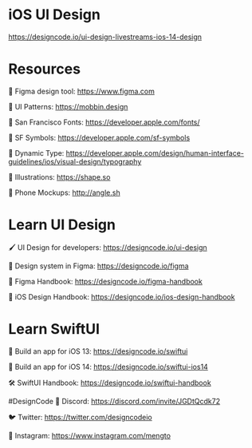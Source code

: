 # iOS UI Design
https://designcode.io/ui-design-livestreams-ios-14-design

# Resources
🎨 Figma design tool: https://www.figma.com

🌼 UI Patterns: https://mobbin.design

📱 San Francisco Fonts: https://developer.apple.com/fonts/

📱 SF Symbols: https://developer.apple.com/sf-symbols

📱 Dynamic Type: https://developer.apple.com/design/human-interface-guidelines/ios/visual-design/typography

🍔 Illustrations: https://shape.so

🤳 Phone Mockups: http://angle.sh

# Learn UI Design
🖌 UI Design for developers: https://designcode.io/ui-design

🌈 Design system in Figma: https://designcode.io/figma

🎨 Figma Handbook: https://designcode.io/figma-handbook

📱 iOS Design Handbook: https://designcode.io/ios-design-handbook

# Learn SwiftUI
📱 Build an app for iOS 13: https://designcode.io/swiftui

📱 Build an app for iOS 14: https://designcode.io/swiftui-ios14

🛠 SwiftUI Handbook: https://designcode.io/swiftui-handbook

#DesignCode
💬 Discord: https://discord.com/invite/JGDtQcdk72

🐦 Twitter: https://twitter.com/designcodeio

📸 Instagram: https://www.instagram.com/mengto

